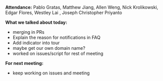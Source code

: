 **Attendance:** Pablo Gratas, Matthew Jiang, Allen Weng, Nick Krolikowski, Edgar Flores, Westley Lai , Joseph Christopher Priyanto

**What we talked about today:**

- merging in PRs
- Explain the reason for notifications in FAQ
- Add indicator into tour
- maybe get our own domain name? 
- worked on issues/script for rest of meeting

**For next meeting:**
- keep working on issues and meeting
